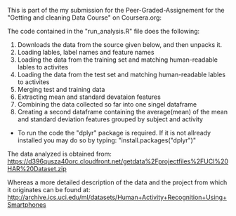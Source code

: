 This is part of the my submission for the Peer-Graded-Assignement for the "Getting and cleaning Data Course" on Coursera.org:

The code contained in the "run_analysis.R" file does the following:
1) Downloads the data from the source given below, and then unpacks it.
2) Loading lables, label names and feature names
3) Loading the data from the training set and matching human-readable lables to activites
4) Loading the data from the test set and matching human-readable lables to activites
5) Merging test and training data
6) Extracting mean and standard devataion features
7) Combining the data collected so far into one singel dataframe
8) Creating a second dataframe containing the average(mean) of the mean and standard deviation features grouped by subject and activity

- To run the code the "dplyr" package is required.
If it is not allready installed you may do so by typing:
"install.packages("dplyr")"


The data analyzed is obtained from:
https://d396qusza40orc.cloudfront.net/getdata%2Fprojectfiles%2FUCI%20HAR%20Dataset.zip

Whereas a more detailed description of the data and the project from which it originates can be found at:
http://archive.ics.uci.edu/ml/datasets/Human+Activity+Recognition+Using+Smartphones

